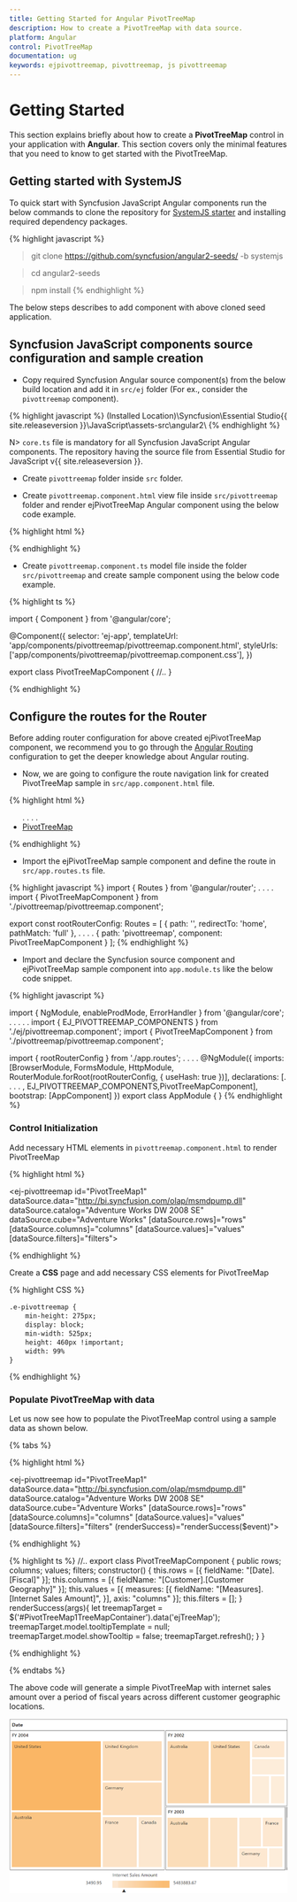 ```yaml
---
title: Getting Started for Angular PivotTreeMap
description: How to create a PivotTreeMap with data source.
platform: Angular
control: PivotTreeMap
documentation: ug
keywords: ejpivottreemap, pivottreemap, js pivottreemap
---
```


# Getting Started

This section explains briefly about how to create a **PivotTreeMap** control in your application with **Angular**. This section covers only the minimal features that you need to know to get started with the PivotTreeMap.

## Getting started with SystemJS

To quick start with Syncfusion JavaScript Angular components run the below commands to clone the repository for [SystemJS starter](https://github.com/syncfusion/angular2-seeds/tree/systemjs) and installing required dependency packages.

{% highlight javascript %}
 > git clone https://github.com/syncfusion/angular2-seeds/ -b systemjs

 > cd angular2-seeds

 > npm install
{% endhighlight %}
 
The below steps describes to add component with above cloned seed application.

## Syncfusion JavaScript components source configuration and sample creation

* Copy required Syncfusion Angular source component(s) from the below build location and add it in `src/ej` folder (For ex., consider the `pivottreemap` component).

{% highlight javascript %}
(Installed Location)\Syncfusion\Essential Studio\{{ site.releaseversion }}\JavaScript\assets-src\angular2\ 
{% endhighlight %}

N> `core.ts` file is mandatory for all Syncfusion JavaScript Angular components. The repository having the source file from Essential Studio for JavaScript v{{ site.releaseversion }}.

* Create `pivottreemap` folder inside `src` folder.

* Create `pivottreemap.component.html` view file inside `src/pivottreemap` folder and render ejPivotTreeMap Angular component using the below code example. 

{% highlight html %}

<ej-pivottreemap id="PivotTreeMap1" ></ej-pivottreemap>

{% endhighlight %}

* Create `pivottreemap.component.ts` model file inside the folder `src/pivottreemap` and create sample component using the below code example.

{% highlight ts %}

import { Component } from '@angular/core';

@Component({
  selector: 'ej-app',
  templateUrl: 'app/components/pivottreemap/pivottreemap.component.html',
  styleUrls: ['app/components/pivottreemap/pivottreemap.component.css'], 
})

export class PivotTreeMapComponent {
    //..
}

{% endhighlight %}

## Configure the routes for the Router

Before adding router configuration for above created ejPivotTreeMap component, we recommend you to go through the [Angular Routing](https://angular.io/docs/ts/latest/guide/router.html) configuration to get the deeper knowledge about Angular routing. 

* Now, we are going to configure the route navigation link for created PivotTreeMap sample in `src/app.component.html` file.

{% highlight html %}
<div>
	<ul class="nav navbar-nav">
		. . . .
		<li><a data-toggle="collapse" data-target="#skeleton-navigation-navbar-collapse.in" href="#pivottreemap" [routerLink]="['/pivottreemap']">PivotTreeMap </a></li>
	</ul>
</div>
<main>
	<router-outlet></router-outlet>
</main>
{% endhighlight %}

* Import the ejPivotTreeMap sample component and define the route in `src/app.routes.ts` file.

{% highlight javascript %}
import { Routes } from '@angular/router';
. . . . 
import { PivotTreeMapComponent } from './pivottreemap/pivottreemap.component';

export const rootRouterConfig: Routes = [
    { path: '', redirectTo: 'home', pathMatch: 'full' },
    . . . . 
    { path: 'pivottreemap', component: PivotTreeMapComponent }
];
{% endhighlight %}

* Import and declare the Syncfusion source component and ejPivotTreeMap sample component into `app.module.ts` like the below code snippet.

{% highlight javascript %}

import { NgModule, enableProdMode, ErrorHandler } from '@angular/core';
. . . . . 
import { EJ_PIVOTTREEMAP_COMPONENTS } from './ej/pivottreemap.component';
import { PivotTreeMapComponent } from './pivottreemap/pivottreemap.component';

import { rootRouterConfig } from './app.routes';
. . . . 
@NgModule({
  imports: [BrowserModule, FormsModule, HttpModule, RouterModule.forRoot(rootRouterConfig, { useHash: true })],
  declarations: [. . . . , EJ_PIVOTTREEMAP_COMPONENTS,PivotTreeMapComponent],
  bootstrap: [AppComponent]
})
export class AppModule { }
{% endhighlight %}

### Control Initialization

Add necessary HTML elements in `pivottreemap.component.html` to render PivotTreeMap

{% highlight html %}

<ej-pivottreemap id="PivotTreeMap1" dataSource.data="http://bi.syncfusion.com/olap/msmdpump.dll" dataSource.catalog="Adventure Works DW 2008 SE" dataSource.cube="Adventure Works" [dataSource.rows]="rows" [dataSource.columns]="columns" [dataSource.values]="values" [dataSource.filters]="filters">
</ej-pivottreemap>

{% endhighlight %}

Create a **CSS** page and add necessary CSS elements for PivotTreeMap

{% highlight CSS %}

    .e-pivottreemap {
        min-height: 275px; 
        display: block;
        min-width: 525px; 
        height: 460px !important; 
        width: 99%
    }

{% endhighlight %}

### Populate PivotTreeMap with data

Let us now see how to populate the PivotTreeMap control using a sample data as shown below.

{% tabs %}

{% highlight html %}

<ej-pivottreemap id="PivotTreeMap1" dataSource.data="http://bi.syncfusion.com/olap/msmdpump.dll" dataSource.catalog="Adventure Works DW 2008 SE" dataSource.cube="Adventure Works" [dataSource.rows]="rows" [dataSource.columns]="columns" [dataSource.values]="values" [dataSource.filters]="filters" (renderSuccess)="renderSuccess($event)">
</ej-pivottreemap>

{% endhighlight %}

{% highlight ts %}
    //..
    export class PivotTreeMapComponent {
        public rows; columns; values; filters;
        constructor() {
          this.rows = [{ fieldName: "[Date].[Fiscal]" }];
          this.columns = [{ fieldName: "[Customer].[Customer Geography]" }];
          this.values = [{ measures: [{ fieldName: "[Measures].[Internet Sales Amount]", }], axis: "columns" }];
          this.filters = [];
        }
        renderSuccess(args){
         let treemapTarget = $('#PivotTreeMap1TreeMapContainer').data('ejTreeMap');
         treemapTarget.model.tooltipTemplate = null;
         treemapTarget.model.showTooltip = false;
         treemapTarget.refresh();
        }
    }

{% endhighlight %}

{% endtabs %}

The above code will generate a simple PivotTreeMap with internet sales amount over a period of fiscal years across different customer geographic locations.

![](getting-started_images/Olap.png)